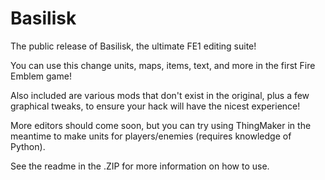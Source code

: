 # Basilisk
The public release of Basilisk, the ultimate FE1 editing suite!

You can use this change units, maps, items, text, and more in the first Fire Emblem game!

Also included are various mods that don't exist in the original, plus a few graphical tweaks,
to ensure your hack will have the nicest experience!

More editors should come soon, but you can try using ThingMaker in the meantime to make units for players/enemies (requires knowledge of Python).

See the readme in the .ZIP for more information on how to use.
